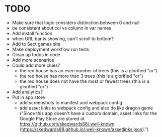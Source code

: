 # TODO

- Make sure that logic considers distinction between 0 and null
- be consistent about col vs column in var names
- Add install function
- when URL bar is showing, can't scroll to bottom?
- Add to Sect games site
- Make deployment workflow run tests
- Clean up todos in code
- Add more scenarios
- Could add more clues?
  - the red house has an even number of trees (this is a glorified "or")
  - the red house has more than 3 trees (this is a glorified "or")
  - the red house does not have the most or fewest trees (this is a glorified "or")
- Add analytics?
- Put in app store
  - add screenshots to manifest and webpack config
  - add asset links to webpack config and also do like dragon game ("Since this app doesn't have a custom domain, asset links for the Google Play Store are stored at https://github.com/skedwards88/.well-known (https://skedwards88.github.io/.well-known/assetlinks.json).")